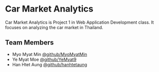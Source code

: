 # Car Market Analytics

Car Market Analytics is Project 1 in Web Application Development class. It focuses on analyzing the car market in Thailand.

## Team Members
- Myo Myat Min [@github/MyoMyatMin](https://github.com/MyoMyatMin)
- Ye Myat Moe [@github/YeMyat9](https://github.com/YeMyat9)
- Han Htet Aung [@github/hanhtetaung](https://github.com/hanhtetaung)
